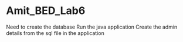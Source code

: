 # Amit_BED_Lab6
Need to create the  database
Run the java application
Create the admin details from the sql file in the application
